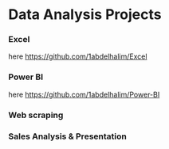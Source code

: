 # Data Analysis Projects
### Excel 
here https://github.com/1abdelhalim/Excel

### Power BI 
here https://github.com/1abdelhalim/Power-BI

### Web scraping 

### Sales Analysis & Presentation

